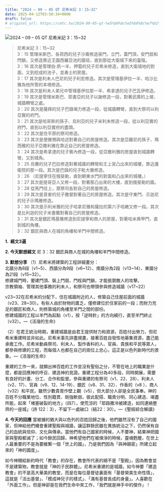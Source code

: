 ```yaml
---
title: "2024 – 09 – 05 QT 尼希米記 3：15~32"
date: 2025-04-12T03:50:34+0800
draft: false
# original_url: https://cmtc.tw/2024-09-05-qt-%e5%b0%bc%e5%b8%8c%e7%b1%b3%e8%a8%98-3%ef%bc%9a1532
---
```


![2024 – 09 – 05 QT 尼希米記 3：15\~32](/images/qt.jpg  "2024 – 09 – 05 QT 尼希米記 3：15\~32")

> 尼希米記 3：15\~32  
> 3：15 管理米斯巴、各荷西的兒子沙崙修造泉門，立門，蓋門頂，安門扇和閂鎖，又修造靠近王園西羅亞池的牆垣，直到那從大衛城下來的臺階。  
> 3：16 其次是管理伯‧夙一半、押蔔的兒子尼希米修造，直到大衛墳地的對面，又到挖成的池子，並勇士的房屋。  
> 3：17 其次是利未人巴尼的兒子利宏修造。其次是管理基伊拉一半、哈沙比雅為他所管的本境修造。  
> 3：18 其次是利未人弟兄中管理基伊拉那一半、希拿達的兒子巴瓦伊修造。  
> 3：19 其次是管理米斯巴、耶書亞的兒子以謝修造一段，對著武庫的上坡、城牆轉彎之處。  
> 3：20 其次是薩拜的兒子巴錄竭力修造一段，從城牆轉彎，直到大祭司以利亞實的府門。  
> 3：21 其次是哈哥斯的孫子、烏利亞的兒子米利末修造一段，從以利亞實的府門，直到以利亞實府的盡頭。  
> 3：22 其次是住平原的祭司修造。  
> 3：23 其次是便雅憫與哈述對著自己的房屋修造。其次是亞難尼的孫子、瑪西雅的兒子亞撒利雅在靠近自己的房屋修造。  
> 3：24 其次是希拿達的兒子賓內修造一段，從亞撒利雅的房屋直到城牆轉彎，又到城角。  
> 3：25 烏賽的兒子巴拉修造對著城牆的轉彎和王上宮凸出來的城樓，靠近護衛院的那一段。其次是巴錄的兒子毗大雅修造。  
> 3：26 （尼提寧住在俄斐勒，直到朝東水門的對面和凸出來的城樓。）  
> 3：27 其次是提哥亞人又修一段，對著那凸出來的大樓，直到俄斐勒的牆。  
> 3：28 從馬門往上，眾祭司各對自己的房屋修造。  
> 3：29 其次是音麥的兒子撒督對著自己的房屋修造。其次是守東門、示迦尼的兒子示瑪雅修造。  
> 3：30 其次是示利米雅的兒子哈拿尼雅和薩拉的第六子哈嫩又修一段。其次是比利迦的兒子米書蘭對著自己的房屋修造。  
> 3：31 其次是銀匠瑪基雅修造到尼提寧和商人的房屋，對著哈米弗甲門，直到城的角樓。  
> 3：32 銀匠與商人在城的角樓和羊門中間修造。

**1.  經文3遍**

**2. 今天默想經文**
尼 3：32 銀匠與商人在城的角樓和羊門中間修造。

**3. 默想分享**
（1）尼希米將建築的工程詳細畫分：  
北牆分為8段（v1\~5）、西牆分為9段（v6\~12）、南牆分為2段（v13\~14）、東牆分為21段（v15\~32）。  
修建城門時，要建門頂、裝上門扇、門栓與門鎖，才能抵禦敵人的攻擊。  
宗教領袖、管理其他事務的利未人，和祭司也帶頭參與修造城牆（v17\~22）

v23\~32在尼希米的分配下，住在城牆附近的人，修築自己住屋前面的城牆（v23、28\~30）。有些人由於財物的匱乏，僅修建位於住家前的一段；而財力充足的銀匠和商人，則修築城的角樓至羊門之間的部份。  
修建城牆的工程以羊門為起點（v1），按「逆時針」的方向繞行，直至羊門終止（v32）。—《活潑的生命》

（2）在君王統治時期，重建城牆是由君王提供財力和資源，百姓付出勞力，但尼希米重建時並非如此。尼希米事先詳盡規畫，接著百姓自發性地募集資源，盡己能承擔工作。尼希米動員祭司、利未人、製作香料的人、官員、貴族和平民等眾人，都參與修建的工程，而每個人也都在自己的崗位上忠心，這正是以色列新時代的景象。—《活潑的生命》

重建的工作一來，就顯出神百姓的工作並沒有聖俗之分，不管在地上的職業是什麼，都是回應神的呼召、建造神的見證。重建工程分為40多段，同時開展，需要有良好的計畫、分工、合作和監督。參與重建的有祭司（v1、22、28）、利未人（v2、17）、官員（v9、12、14-19）、銀匠（v8、31、32）、作香的（v8 ）、商人（v32）和平民，雖然少數貴胄作壁上觀（v5），但大部分人卻是全民事奉。神的百姓不分職業地位、性別籍貫、剛強軟弱，彼此配搭、職責分明、同心建造、竭盡所能，起來「堵塞破裂的地方」（四7），使荒涼的「耶路撒冷被建造，如同連絡整齊的一座城」（詩 122：3），不留下一處破口（結22：30）。—《聖經綜合解讀》

**4. 今天的回應**
當被擄的猶大與以色列的百姓回歸之後，他們雖然沒有了自己的國家，但神給他們機會重建聖殿與城牆，讓這群餘民雖在異族統治之下，仍然保有自己的血統與信仰、文化與傳承。當他們有自己國家的時候，人不要神，結果神把國家與聖殿都滅了；如今餘民回歸，神希望他們在被煉淨的時候，靈魂甦醒，在世上人最重要的不是為要維繫一個「世上的國」，乃是我們因為「與神親密」所建立起來的「神的國度」。

如今神賜給新約時代「教會」的存在，教會所代表的絕不是「聖殿」，因為教會並不是建築物，教會就是「神的子民群體」。尼希米重建的是城牆，如今神要「建造教會」的不是高大華美的教堂，而是在每位基督徒裏面有「基督榮美生命性情」，這就是「活出基督」、「模成神兒子的樣式」、「滿有基督長成的身量」。人喜歡在「外面工作」，但是神卻是在我們生命中來工作，「我們就是神手中的傑作」！

